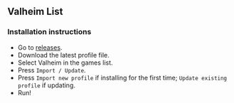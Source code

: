 ## Valheim List

### Installation instructions
- Go to [releases](https://github.com/Biblioklept/valheim-list/releases/latest).
- Download the latest profile file.
- Select Valheim in the games list.
- Press `Import / Update`.
- Press `Import new profile` if installing for the first time; `Update existing profile` if updating.
- Run!